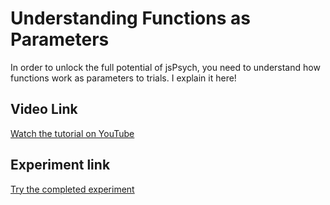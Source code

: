 # Understanding Functions as Parameters

In order to unlock the full potential of jsPsych, you need to understand how functions work as parameters to trials. I explain it here!

## Video Link

[Watch the tutorial on YouTube](https://youtu.be/8-j2aAZ_iOk)

## Experiment link

[Try the completed experiment](https://jspsych.github.io/tutorials/functions-as-parameters/)